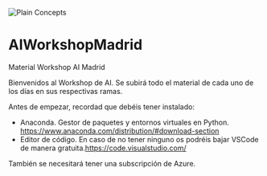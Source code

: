 
![Plain Concepts](https://pbs.twimg.com/profile_images/976147159660851203/Ui_aSEjg_400x400.jpg)

# AIWorkshopMadrid

Material Workshop AI Madrid 

Bienvenidos al Workshop de AI. Se subirá todo el material de cada uno de los días en sus respectivas ramas.

Antes de empezar, recordad que debéis tener instalado:

- Anaconda. Gestor de paquetes y entornos virtuales en Python. <https://www.anaconda.com/distribution/#download-section>
- Editor de código. En caso de no tener ninguno os podréis bajar VSCode de manera gratuita.<https://code.visualstudio.com/>

También se necesitará tener una subscripción de Azure.
